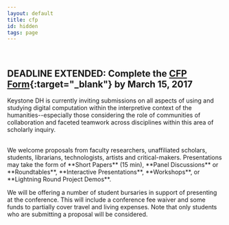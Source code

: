 ```yaml
---
layout: default
title: cfp
id: hidden
tags: page
---
```


<br/>

## __DEADLINE EXTENDED__: Complete the [CFP Form](https://goo.gl/forms/4UEJxLsn8XatkC773){:target="_blank"} by __March 15, 2017__

Keystone DH is currently inviting submissions on all aspects of using and studying digital computation within the interpretive context of the humanities--especially those considering the role of communities of collaboration and faceted teamwork across disciplines within this area of scholarly inquiry.
<br/>

<br/>
We welcome proposals from faculty researchers, unaffiliated scholars, students, librarians, technologists, artists and critical-makers. Presentations may take the form of **Short Papers** (15 min), **Panel Discussions** or **Roundtables**, **Interactive Presentations**, **Workshops**, or **Lightning Round Project Demos**.

We will be offering a number of student bursaries in support of presenting at the conference. This will include a conference fee waiver and some funds to partially cover travel and living expenses. Note that only students who are submitting a proposal will be considered. 
